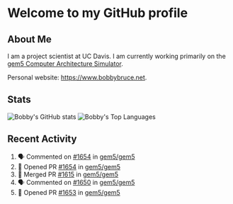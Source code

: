 # Welcome to my GitHub profile

## About Me

I am a project scientist at UC Davis. I am currently working primarily on the [gem5 Computer Architecture Simulator](https://github.com/gem5).

Personal website: <https://www.bobbybruce.net>.

## Stats

![Bobby's GitHub stats](https://github-readme-stats.vercel.app/api?username=bobbyrbruce&show_icons=true&theme=responsive&include_all_commits=true&count_private=true&show=reviews&disable_animations=true)
![Bobby's Top Languages ](https://github-readme-stats.vercel.app/api/top-langs/?username=bobbyrbruce&layout=compact&theme=responsive&count_private=true&langs_count=10&disable_animations=true)

## Recent Activity

<!--START_SECTION:activity-->
1. 🗣 Commented on [#1654](https://github.com/gem5/gem5/pull/1654#issuecomment-2403847113) in [gem5/gem5](https://github.com/gem5/gem5)
2. 💪 Opened PR [#1654](https://github.com/gem5/gem5/pull/1654) in [gem5/gem5](https://github.com/gem5/gem5)
3. 🎉 Merged PR [#1615](https://github.com/gem5/gem5/pull/1615) in [gem5/gem5](https://github.com/gem5/gem5)
4. 🗣 Commented on [#1650](https://github.com/gem5/gem5/pull/1650#issuecomment-2403731337) in [gem5/gem5](https://github.com/gem5/gem5)
5. 💪 Opened PR [#1653](https://github.com/gem5/gem5/pull/1653) in [gem5/gem5](https://github.com/gem5/gem5)
<!--END_SECTION:activity-->
